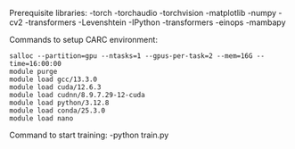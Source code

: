 Prerequisite libraries:
-torch
-torchaudio
-torchvision
-matplotlib
-numpy
-cv2
-transformers
-Levenshtein
-IPython
-transformers
-einops
-mambapy

Commands to setup CARC environment:
```
salloc --partition=gpu --ntasks=1 --gpus-per-task=2 --mem=16G --time=16:00:00
module purge
module load gcc/13.3.0
module load cuda/12.6.3
module load cudnn/8.9.7.29-12-cuda
module load python/3.12.8
module load conda/25.3.0
module load nano
```

Command to start training:
-python train.py
